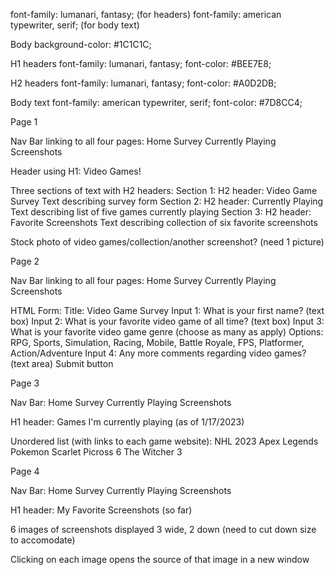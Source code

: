 font-family: lumanari, fantasy; (for headers)
font-family: american typewriter, serif; (for body text)

<head>
	<link rel='stylesheet' type='text/css' href='layout.css'>
</head>

Body
	background-color: #1C1C1C;

H1 headers
	font-family: lumanari, fantasy;
	font-color: #BEE7E8;

H2 headers
	font-family: lumanari, fantasy;
	font-color: #A0D2DB;

Body text
	font-family: american typewriter, serif;
	font-color: #7D8CC4;

Page 1

Nav Bar linking to all four pages: Home  Survey  Currently Playing  Screenshots

Header using H1: Video Games!

Three sections of text with H2 headers:
	Section 1: H2 header: Video Game Survey
		Text describing survey form
	Section 2: H2 header: Currently Playing
		Text describing list of five games currently playing
	Section 3: H2 header: Favorite Screenshots
		Text describing collection of six favorite screenshots

Stock photo of video games/collection/another screenshot? (need 1 picture)


Page 2

Nav Bar linking to all four pages: Home  Survey  Currently Playing  Screenshots

HTML Form:
	Title: Video Game Survey
	Input 1: What is your first name? (text box)
	Input 2: What is your favorite video game of all time? (text box)
	Input 3: What is your favorite video game genre (choose as many as apply)
		Options: RPG, Sports, Simulation, Racing, Mobile, Battle Royale, FPS, Platformer, Action/Adventure
	Input 4: Any more comments regarding video games? (text area)
	Submit button


Page 3

Nav Bar: Home  Survey  Currently Playing  Screenshots

H1 header: Games I'm currently playing (as of 1/17/2023)

Unordered list (with links to each game website):
	NHL 2023
	Apex Legends
	Pokemon Scarlet
	Picross 6
	The Witcher 3


Page 4

Nav Bar: Home  Survey  Currently Playing  Screenshots

H1 header: My Favorite Screenshots (so far)

6 images of screenshots displayed 3 wide, 2 down (need to cut down size to accomodate)

Clicking on each image opens the source of that image in a new window

